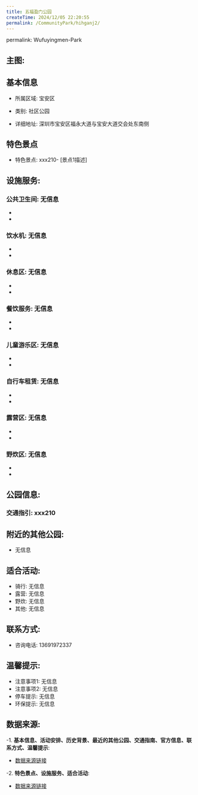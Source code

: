 ```yaml
---
title: 五福盈门公园
createTime: 2024/12/05 22:20:55
permalink: /CommunityPark/hihganj2/
---
```

permalink: Wufuyingmen-Park
## 主图:
<ImageCard
image="https://cgj.sz.gov.cn/img/4/4018/4018756/10813635.png"
title= "五福盈门公园"
description= "xxxxxx210"
date="2024/12/05"
href="/"
author="深圳公园"
/>
## 基本信息

- 所属区域: 宝安区

- 类别: 社区公园

- 详细地址: 深圳市宝安区福永大道与宝安大道交会处东南侧

## 特色景点
- 特色景点: xxx210- [景点1描述]
## 设施服务:
### 公共卫生间: 无信息
- 
- 
### 饮水机: 无信息
- 
- 
### 休息区: 无信息
- 
- 
### 餐饮服务: 无信息
- 
- 
### 儿童游乐区: 无信息
- 
- 
### 自行车租赁: 无信息
- 
- 
### 露营区: 无信息
- 
- 
### 野炊区: 无信息

- 
- 
## 公园信息:
### 交通指引: xxx210

## 附近的其他公园:
- 无信息

## 适合活动:
- 骑行: 无信息
- 露营: 无信息
- 野炊: 无信息
- 其他: 无信息

## 联系方式:
- 咨询电话: 13691972337
## 温馨提示:
- 注意事项1: 无信息
- 注意事项2: 无信息
- 停车提示: 无信息
- 环保提示: 无信息

## 数据来源:
-1. **基本信息、活动安排、历史背景、最近的其他公园、交通指南、官方信息、联系方式、温馨提示**:
- [数据来源链接](https://cgj.sz.gov.cn/xsmh/gysz/sqgy/content/post_10813635.html)

-2. **特色景点、设施服务、适合活动**:
- [数据来源链接](https://cgj.sz.gov.cn/xsmh/gysz/sqgy/content/post_10813635.html)

